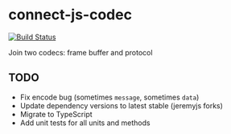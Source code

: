 # connect-js-codec
[![Build Status](https://travis-ci.org/spotware/connect-js-codec.svg?branch=master)](https://travis-ci.org/spotware/connect-js-codec)

Join two codecs: frame buffer and protocol

## TODO
* Fix encode bug (sometimes `message`, sometimes `data`)
* Update dependency versions to latest stable (jeremyjs forks)
* Migrate to TypeScript
* Add unit tests for all units and methods
